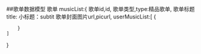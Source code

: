 ##歌单数据模型
歌单
musicList:{
    歌单id,id,
    歌单类型,type:精品歌单,
    歌单标题title:
    小标题：subtit
    歌单封面图片url,picurl,
    userMusicList:[
        {
            
        }
    ]
}